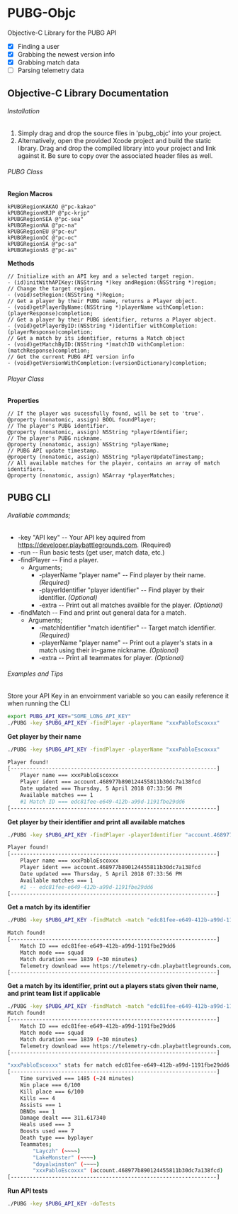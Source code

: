 # PUBG-Objc
Objective-C Library for the PUBG API

- [x] Finding a user
- [x] Grabbing the newest version info
- [x] Grabbing match data
- [ ] Parsing telemetry data

## Objective-C Library Documentation 
###### Installation
1. Simply drag and drop the source files in 'pubg_objc' into your project.
2. Alternatively, open the provided Xcode project and build the static library. Drag and drop the compiled library into your project and link against it. Be sure to copy over the associated header files as well. 

###### PUBG Class
**Region Macros**
```objc
kPUBGRegionKAKAO @"pc-kakao"
kPUBGRegionKRJP @"pc-krjp"
kPUBGRegionSEA @"pc-sea"
kPUBGRegionNA @"pc-na"
kPUBGRegionEU @"pc-eu"
kPUBGRegionOC @"pc-oc"
kPUBGRegionSA @"pc-sa"
kPUBGRegionAS @"pc-as"
```

**Methods**
```objc
// Initialize with an API key and a selected target region.
- (id)initWithAPIKey:(NSString *)key andRegion:(NSString *)region;
// Change the target region.
- (void)setRegion:(NSString *)Region;
// Get a player by their PUBG name, returns a Player object.
- (void)getPlayerByName:(NSString *)playerName withCompletion:(playerResponse)completion;
// Get a player by their PUBG identifier, returns a Player object.
- (void)getPlayerByID:(NSString *)identifier withCompletion:(playerResponse)completion;
// Get a match by its identifier, returns a Match object
- (void)getMatchByID:(NSString *)matchID withCompletion:(matchResponse)completion;
// Get the current PUBG API version info
- (void)getVersionWithCompletion:(versionDictionary)completion;
```

###### Player Class
**Properties**
```objc
// If the player was sucessfully found, will be set to 'true'.
@property (nonatomic, assign) BOOL foundPlayer;
// The player's PUBG identifier.
@property (nonatomic, assign) NSString *playerIdentifier;
// The player's PUBG nickname.
@property (nonatomic, assign) NSString *playerName;
// PUBG API update timestamp.
@property (nonatomic, assign) NSString *playerUpdateTimestamp;
// All available matches for the player, contains an array of match identifiers.
@property (nonatomic, assign) NSArray *playerMatches;
```

## PUBG CLI 
###### Available commands;

- -key "API key" -- Your API key aquired from https://developer.playbattlegrounds.com. (Required)
- -run -- Run basic tests (get user, match data, etc.)
- -findPlayer -- Find a player.
	- Arguments;
		- -playerName "player name" -- Find player by their name. *(Required)*
		- -playerIdentifier "player identifier" -- Find player by their identifier. *(Optional)*
		- -extra -- Print out all matches availble for the player. *(Optional)*
- -findMatch -- Find and print out general data for a match. 
    - Arguments;
		- -matchIdentifier "match identifier" -- Target match identifier. *(Required)*
		- -playerName "player name" -- Print out a player's stats in a match using their in-game nickname. *(Optional)*
		- -extra -- Print all teammates for player. *(Optional)*

###### Examples and Tips
Store your API Key in an envoirnment variable so you can easily reference it when running the CLI

```bash
export PUBG_API_KEY="SOME_LONG_API_KEY"
./PUBG -key $PUBG_API_KEY -findPlayer -playerName "xxxPabloEscoxxx"
```

**Get player by their name**
```bash
./PUBG -key $PUBG_API_KEY -findPlayer -playerName "xxxPabloEscoxxx"

Player found!
[-----------------------------------------------------------------]
	Player name === xxxPabloEscoxxx
	Player ident === account.468977b890124455811b30dc7a138fcd
	Date updated === Thursday, 5 April 2018 07:33:56 PM
	Available matches === 1
	#1 Match ID === edc81fee-e649-412b-a99d-1191fbe29dd6
[-----------------------------------------------------------------]
```

**Get player by their identifier and print all available matches**
```bash
./PUBG -key $PUBG_API_KEY -findPlayer -playerIdentifier "account.468977b890124455811b30dc7a138fcd" -extra

Player found!
[-----------------------------------------------------------------]
	Player name === xxxPabloEscoxxx
	Player ident === account.468977b890124455811b30dc7a138fcd
	Date updated === Thursday, 5 April 2018 07:33:56 PM
	Available matches === 1
	#1 -- edc81fee-e649-412b-a99d-1191fbe29dd6
[-----------------------------------------------------------------]
```

**Get a match by its identifier**
```bash
./PUBG -key $PUBG_API_KEY -findMatch -match "edc81fee-e649-412b-a99d-1191fbe29dd6"

Match found!
[-----------------------------------------------------------------]
	Match ID === edc81fee-e649-412b-a99d-1191fbe29dd6
	Match mode === squad
	Match duration === 1839 (~30 minutes)
	Telemetry download === https://telemetry-cdn.playbattlegrounds.com/bluehole-pubg/pc-na/2018/04/05/19/33/46594560-3908-11e8-8f50-0a586466e49f-telemetry.json
[-----------------------------------------------------------------]
```

**Get a match by its identifier, print out a players stats given their name, and print team list if applicable**
```bash
./PUBG -key $PUBG_API_KEY -findMatch -match "edc81fee-e649-412b-a99d-1191fbe29dd6" -playerName "xxxPabloEscoxxx" -extra
Match found!
[-----------------------------------------------------------------]
	Match ID === edc81fee-e649-412b-a99d-1191fbe29dd6
	Match mode === squad
	Match duration === 1839 (~30 minutes)
	Telemetry download === https://telemetry-cdn.playbattlegrounds.com/bluehole-pubg/pc-na/2018/04/05/19/33/46594560-3908-11e8-8f50-0a586466e49f-telemetry.json
[-----------------------------------------------------------------]

"xxxPabloEscoxxx" stats for match edc81fee-e649-412b-a99d-1191fbe29dd6
[-----------------------------------------------------------------]
	Time survived === 1485 (~24 minutes)
	Win place === 6/100
	Kill place === 6/100
	Kills === 4
	Assists === 1
	DBNOs === 1
	Damage dealt === 311.617340
	Heals used === 3
	Boosts used === 7
	Death type === byplayer
	Teammates;
		"Layczh" (~~~~)
		"LakeMonster" (~~~~)
		"doyalwinston" (~~~~)
		"xxxPabloEscoxxx" (account.468977b890124455811b30dc7a138fcd)
[-----------------------------------------------------------------]
```

**Run API tests**
```bash
./PUBG -key $PUBG_API_KEY -doTests
```
